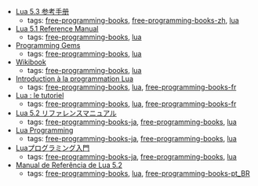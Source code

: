 * [Lua 5.3 参考手册](http://www.w3cschool.cc/manual/lua53doc/contents.html)
    * tags: [free-programming-books](../tags/free-programming-books.md), [free-programming-books-zh](../tags/free-programming-books-zh.md), [lua](../tags/lua.md)
* [Lua 5.1 Reference Manual](http://www.lua.org/manual/5.1/)
    * tags: [free-programming-books](../tags/free-programming-books.md), [lua](../tags/lua.md)
* [Programming Gems](http://www.lua.org/gems/)
    * tags: [free-programming-books](../tags/free-programming-books.md), [lua](../tags/lua.md)
* [Wikibook](https://en.wikibooks.org/wiki/Lua_Programming)
    * tags: [free-programming-books](../tags/free-programming-books.md), [lua](../tags/lua.md)
* [Introduction à la programmation Lua](http://www.luteus.biz/Download/LoriotPro_Doc/LUA/LUA_Training_FR/Introduction_Programmation.html)
    * tags: [free-programming-books](../tags/free-programming-books.md), [lua](../tags/lua.md), [free-programming-books-fr](../tags/free-programming-books-fr.md)
* [Lua : le tutoriel](http://wxlua.developpez.com/tutoriels/lua/general/cours-complet/)
    * tags: [free-programming-books](../tags/free-programming-books.md), [lua](../tags/lua.md), [free-programming-books-fr](../tags/free-programming-books-fr.md)
* [Lua 5.2 リファレンスマニュアル](http://milkpot.sakura.ne.jp/lua/lua52_manual_ja.html)
    * tags: [free-programming-books-ja](../tags/free-programming-books-ja.md), [free-programming-books](../tags/free-programming-books.md), [lua](../tags/lua.md)
* [Lua Programming](http://www.geocities.jp/m_hiroi/light/lua.html)
    * tags: [free-programming-books-ja](../tags/free-programming-books-ja.md), [free-programming-books](../tags/free-programming-books.md), [lua](../tags/lua.md)
* [Luaプログラミング入門](http://densan-labs.net/tech/lua/)
    * tags: [free-programming-books-ja](../tags/free-programming-books-ja.md), [free-programming-books](../tags/free-programming-books.md), [lua](../tags/lua.md)
* [Manual de Referência de Lua 5.2](http://www.lua.org/manual/5.2/pt/)
    * tags: [free-programming-books](../tags/free-programming-books.md), [lua](../tags/lua.md), [free-programming-books-pt_BR](../tags/free-programming-books-pt_BR.md)
